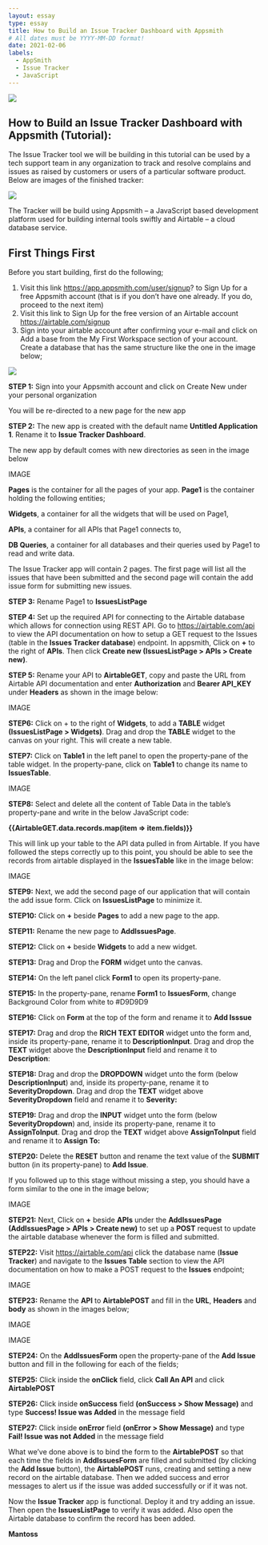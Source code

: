 ```yaml
---
layout: essay
type: essay
title: How to Build an Issue Tracker Dashboard with Appsmith
# All dates must be YYYY-MM-DD format!
date: 2021-02-06
labels:
  - AppSmith
  - Issue Tracker
  - JavaScript
---
```


<img class="ui medium left floated image" src="../images/rtfm.png">

## How to Build an Issue Tracker Dashboard with Appsmith (Tutorial):

The Issue Tracker tool we will be building in this tutorial can be used by a tech support team in any organization to track and resolve complains and issues as raised by customers or users of a particular software product. Below are images of the finished tracker:

<img class="ui medium left floated image" src="../images/rtfm.png">

The Tracker will be build using Appsmith – a JavaScript based development platform used for building internal tools swiftly and Airtable – a cloud database service.

## First Things First

Before you start building, first do the following;

1. Visit this link https://app.appsmith.com/user/signup? to Sign Up for a free Appsmith account (that is if you don’t have one already. If you do, proceed to the next item)
2. Visit this link to Sign Up for the free version of an Airtable account https://airtable.com/signup
3. Sign into your airtable account after confirming your e-mail and click on Add a base from the My First Workspace section of your account. Create a database that has the same structure like the one in the image below;

<img class="ui medium left floated image" src="../images/rtfm.png">

**STEP 1:** Sign into your Appsmith account and click on Create New under your personal organization

You will be re-directed to a new page for the new app

**STEP 2:** The new app is created with the default name **Untitled Application 1**. Rename it to **Issue Tracker Dashboard**.

The new app by default comes with new directories as seen in the image below

IMAGE

**Pages** is the container for all the pages of your app. **Page1** is the container holding the following entities;

**Widgets**, a container for all the widgets that will be used on Page1,

**APIs**, a container for all APIs that Page1 connects to,

**DB Queries**, a container for all databases and their queries used by Page1 to read and write data.

The Issue Tracker app will contain 2 pages. The first page will list all the issues that have been submitted and the second page will contain the add issue form for submitting new issues.

**STEP 3:** Rename Page1 to **IssuesListPage**

**STEP 4:** Set up the required API for connecting to the Airtable database which allows for connection using REST API. Go to https://airtable.com/api to view the API documentation on how to setup a GET request to the Issues (table in the **Issues Tracker database**) endpoint. In appsmith, Click on **+** to the right of **APIs**. Then click **Create new (IssuesListPage > APIs > Create new)**.

**STEP 5:** Rename your API to **AirtableGET**, copy and paste the URL from Airtable API documentation and enter **Authorization** and **Bearer API_KEY** under **Headers** as shown in the image below:

IMAGE

**STEP6:** Click on + to the right of **Widgets**, to add a **TABLE** widget **(IssuesListPage > Widgets)**. Drag and drop the **TABLE** widget to the canvas on your right. This will create a new table.

**STEP7:** Click on **Table1** in the left panel to open the property-pane of the table widget. In the property-pane, click on **Table1** to change its name to **IssuesTable**.

IMAGE

**STEP8:** Select and delete all the content of Table Data in the table’s property-pane and write in the below JavaScript code: 

**{{AirtableGET.data.records.map(item => item.fields)}}**

This will link up your table to the API data pulled in from Airtable. If you have followed the steps correctly up to this point, you should be able to see the records from airtable displayed in the **IssuesTable** like in the image below:

IMAGE

**STEP9:** Next, we add the second page of our application that will contain the add issue form. Click on **IssuesListPage** to minimize it.

**STEP10:** Click on **+** beside **Pages** to add a new page to the app.

**STEP11:** Rename the new page to **AddIssuesPage**.

**STEP12:** Click on **+** beside **Widgets** to add a new widget.

**STEP13:** Drag and Drop the **FORM** widget unto the canvas.

**STEP14:** On the left panel click **Form1** to open its property-pane.

**STEP15:** In the property-pane, rename **Form1** to **IssuesForm**, change Background Color from white to #D9D9D9

**STEP16:** Click on **Form** at the top of the form and rename it to **Add Isssue**

**STEP17:** Drag and drop the **RICH TEXT EDITOR** widget unto the form and, inside its property-pane, rename it to **DescriptionInput**.  Drag and drop the **TEXT** widget above the **DescriptionInput** field and rename it to **Description**: 

**STEP18:** Drag and drop the **DROPDOWN** widget unto the form (below **DescriptionInput**) and, inside its property-pane, rename it to **SeverityDropdown**.  Drag and drop the **TEXT** widget above **SeverityDropdown** field and rename it to **Severity:**

**STEP19:** Drag and drop the **INPUT** widget unto the form (below **SeverityDropdown**) and, inside its property-pane, rename it to **AssignToInput**.  Drag and drop the **TEXT** widget above **AssignToInput** field and rename it to **Assign To:**

**STEP20:** Delete the **RESET** button and rename the text value of the **SUBMIT** button (in its property-pane) to **Add Issue**.

If you followed up to this stage without missing a step, you should have a form similar to the one in the image below;

IMAGE

**STEP21:** Next, Click on **+** beside **APIs** under the **AddIssuesPage** **(AddIssuesPage > APIs > Create new)** to set up a **POST** request to update the airtable database whenever the form is filled and submitted.

**STEP22:** Visit https://airtable.com/api click the database name (**Issue Tracker**) and navigate to the **Issues Table** section to view the API documentation on how to make a POST request to the **Issues** endpoint;

IMAGE

**STEP23:** Rename the **API** to **AirtablePOST** and fill in the **URL**, **Headers** and **body** as shown in the images below;

IMAGE

IMAGE

**STEP24:** On the **AddIssuesForm** open the property-pane of the **Add Issue** button and fill in the following for each of the fields;

**STEP25:** Click inside the **onClick** field, click **Call An API** and click **AirtablePOST**

**STEP26:** Click inside **onSuccess** field **(onSuccess > Show Message)** and type **Success! Issue was Added** in the message field

**STEP27:** Click inside **onError** field **(onError > Show Message)** and type **Fail! Issue was not Added** in the message field

What we’ve done above is to bind the form to the **AirtablePOST** so that each time the fields in **AddIssuesForm** are filled and submitted (by clicking the **Add Issue** button), the **AirtablePOST** runs, creating and setting a new record on the airtable database. Then we added success and error messages to alert us if the issue was added successfully or if it was not.

Now the **Issue Tracker** app is functional. Deploy it and try adding an issue. Then open the **IssuesListPage** to verify it was added. Also open the Airtable database to confirm the record has been added.

**Mantoss**
